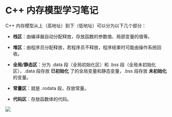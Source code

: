 # C++ 内存模型学习笔记

C++ 内存模型从上（高地址）到下（低地址）可以分为以下几个部分：

- **栈区**：由编译器自动分配释放，存放函数的参数值、局部变量的值等。

- **堆区**：由程序员分配释放，若程序员不释放，程序结束时可能由操作系统回收。

- **全局/静态区**：分为 .data 段（全局初始化区）和 .bss 段（全局未初始化区），.data 段存放 **已初始化** 了的全局变量和静态变量，.bss 段存放 **未初始化** 的变量。

- **常量区**：就是 .rodata 段，存放常量。

- **代码区**：存放函数体的代码。

![](https://s2.loli.net/2024/06/29/kHdqTj5Y2Fh7Ea4.jpg)

